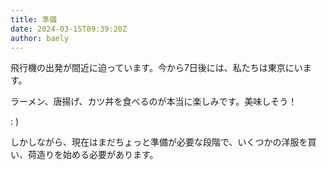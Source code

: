 ```yaml
---
title: 準備
date: 2024-03-15T09:39:20Z
author: baely
---
```

飛行機の出発が間近に迫っています。今から7日後には、私たちは東京にいます。

ラーメン、唐揚げ、カツ丼を食べるのが本当に楽しみです。美味しそう！

: )

しかしながら、現在はまだちょっと準備が必要な段階で、いくつかの洋服を買い、荷造りを始める必要があります。